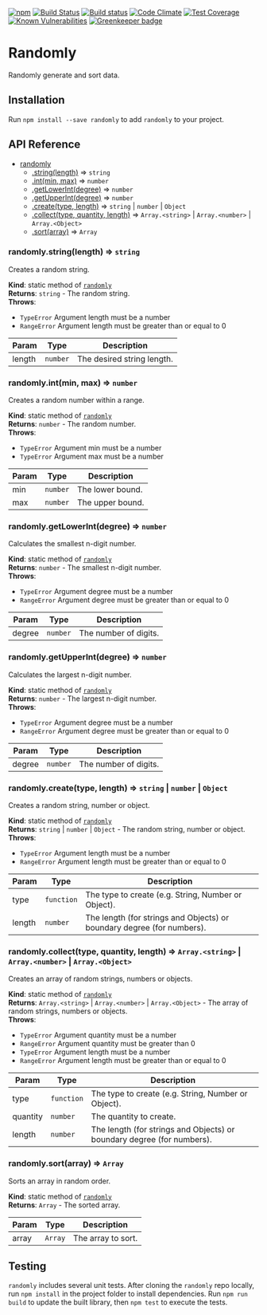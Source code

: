 [![npm](https://img.shields.io/npm/v/randomly.svg)](https://www.npmjs.com/package/randomly)
[![Build Status](https://travis-ci.org/smockle/randomly.svg?branch=master)](https://travis-ci.org/smockle/randomly)
[![Build status](https://ci.appveyor.com/api/projects/status/x1sjhd5q1jv1eupd?svg=true)](https://ci.appveyor.com/project/smockle/randomly)
[![Code Climate](https://codeclimate.com/github/smockle/randomly/badges/gpa.svg)](https://codeclimate.com/github/smockle/randomly)
[![Test Coverage](https://codeclimate.com/github/smockle/randomly/badges/coverage.svg)](https://codeclimate.com/github/smockle/randomly/coverage)
[![Known Vulnerabilities](https://snyk.io/test/github/smockle/randomly/badge.svg)](https://snyk.io/test/github/smockle/randomly)
[![Greenkeeper badge](https://badges.greenkeeper.io/smockle/randomly.svg)](https://greenkeeper.io/)

# Randomly

Randomly generate and sort data.

## Installation

Run `npm install --save randomly` to add `randomly` to your project.

## API Reference

* [randomly](#module_randomly)
    * [.string(length)](#module_randomly.string) ⇒ <code>string</code>
    * [.int(min, max)](#module_randomly.int) ⇒ <code>number</code>
    * [.getLowerInt(degree)](#module_randomly.getLowerInt) ⇒ <code>number</code>
    * [.getUpperInt(degree)](#module_randomly.getUpperInt) ⇒ <code>number</code>
    * [.create(type, length)](#module_randomly.create) ⇒ <code>string</code> \| <code>number</code> \| <code>Object</code>
    * [.collect(type, quantity, length)](#module_randomly.collect) ⇒ <code>Array.&lt;string&gt;</code> \| <code>Array.&lt;number&gt;</code> \| <code>Array.&lt;Object&gt;</code>
    * [.sort(array)](#module_randomly.sort) ⇒ <code>Array</code>

<a name="module_randomly.string"></a>

### randomly.string(length) ⇒ <code>string</code>
Creates a random string.

**Kind**: static method of [<code>randomly</code>](#module_randomly)  
**Returns**: <code>string</code> - The random string.  
**Throws**:

- <code>TypeError</code> Argument length must be a number
- <code>RangeError</code> Argument length must be greater than or equal to 0


| Param | Type | Description |
| --- | --- | --- |
| length | <code>number</code> | The desired string length. |

<a name="module_randomly.int"></a>

### randomly.int(min, max) ⇒ <code>number</code>
Creates a random number within a range.

**Kind**: static method of [<code>randomly</code>](#module_randomly)  
**Returns**: <code>number</code> - The random number.  
**Throws**:

- <code>TypeError</code> Argument min must be a number
- <code>TypeError</code> Argument max must be a number


| Param | Type | Description |
| --- | --- | --- |
| min | <code>number</code> | The lower bound. |
| max | <code>number</code> | The upper bound. |

<a name="module_randomly.getLowerInt"></a>

### randomly.getLowerInt(degree) ⇒ <code>number</code>
Calculates the smallest n-digit number.

**Kind**: static method of [<code>randomly</code>](#module_randomly)  
**Returns**: <code>number</code> - The smallest n-digit number.  
**Throws**:

- <code>TypeError</code> Argument degree must be a number
- <code>RangeError</code> Argument degree must be greater than or equal to 0


| Param | Type | Description |
| --- | --- | --- |
| degree | <code>number</code> | The number of digits. |

<a name="module_randomly.getUpperInt"></a>

### randomly.getUpperInt(degree) ⇒ <code>number</code>
Calculates the largest n-digit number.

**Kind**: static method of [<code>randomly</code>](#module_randomly)  
**Returns**: <code>number</code> - The largest n-digit number.  
**Throws**:

- <code>TypeError</code> Argument degree must be a number
- <code>RangeError</code> Argument degree must be greater than or equal to 0


| Param | Type | Description |
| --- | --- | --- |
| degree | <code>number</code> | The number of digits. |

<a name="module_randomly.create"></a>

### randomly.create(type, length) ⇒ <code>string</code> \| <code>number</code> \| <code>Object</code>
Creates a random string, number or object.

**Kind**: static method of [<code>randomly</code>](#module_randomly)  
**Returns**: <code>string</code> \| <code>number</code> \| <code>Object</code> - The random string, number or object.  
**Throws**:

- <code>TypeError</code> Argument length must be a number
- <code>RangeError</code> Argument length must be greater than or equal to 0


| Param | Type | Description |
| --- | --- | --- |
| type | <code>function</code> | The type to create (e.g. String, Number or Object). |
| length | <code>number</code> | The length (for strings and Objects) or boundary degree (for numbers). |

<a name="module_randomly.collect"></a>

### randomly.collect(type, quantity, length) ⇒ <code>Array.&lt;string&gt;</code> \| <code>Array.&lt;number&gt;</code> \| <code>Array.&lt;Object&gt;</code>
Creates an array of random strings, numbers or objects.

**Kind**: static method of [<code>randomly</code>](#module_randomly)  
**Returns**: <code>Array.&lt;string&gt;</code> \| <code>Array.&lt;number&gt;</code> \| <code>Array.&lt;Object&gt;</code> - The array of random strings, numbers or objects.  
**Throws**:

- <code>TypeError</code> Argument quantity must be a number
- <code>RangeError</code> Argument quantity must be greater than 0
- <code>TypeError</code> Argument length must be a number
- <code>RangeError</code> Argument length must be greater than or equal to 0


| Param | Type | Description |
| --- | --- | --- |
| type | <code>function</code> | The type to create (e.g. String, Number or Object). |
| quantity | <code>number</code> | The quantity to create. |
| length | <code>number</code> | The length (for strings and Objects) or boundary degree (for numbers). |

<a name="module_randomly.sort"></a>

### randomly.sort(array) ⇒ <code>Array</code>
Sorts an array in random order.

**Kind**: static method of [<code>randomly</code>](#module_randomly)  
**Returns**: <code>Array</code> - The sorted array.  

| Param | Type | Description |
| --- | --- | --- |
| array | <code>Array</code> | The array to sort. |


## Testing

`randomly` includes several unit tests. After cloning the `randomly` repo locally, run `npm install` in the project folder to install dependencies. Run `npm run build` to update the built library, then `npm test` to execute the tests.
